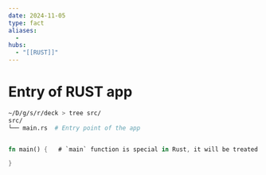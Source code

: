 ```yaml
---
date: 2024-11-05
type: fact
aliases:
  -
hubs:
  - "[[RUST]]"
---
```


# Entry of RUST app

```bash
~/D/g/s/r/deck > tree src/
src/
└── main.rs  # Entry point of the app

```

```rust

fn main() {   # `main` function is special in Rust, it will be treated as the entry point of the app

}

```
